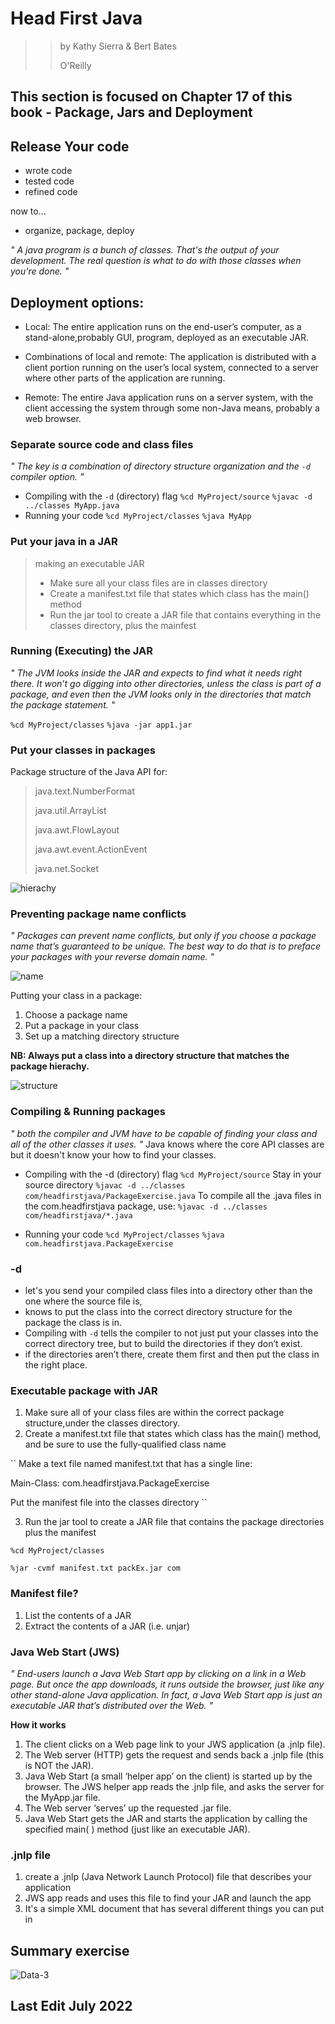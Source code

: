 # Head First Java 
>> by Kathy Sierra & Bert Bates 
>> 
>> O'Reilly


## This section is focused on Chapter 17 of this book - Package, Jars and Deployment 

## Release Your code 
- wrote code
- tested code
- refined code

now to... 
- organize, package, deploy

_" A java program is a bunch of classes. That's the output of your development. The real question is what to do with those classes when you're done. "_

## Deployment options: 
- Local: 
The entire application runs on the end-user’s computer, as a stand-alone,probably GUI, program, deployed as an executable JAR.

- Combinations of local and remote:
The application is distributed with a client portion running on the user’s local system, connected to a server where other parts of the application are running.

- Remote:
The entire Java application runs on a server system, with the client accessing the system through some non-Java means, probably a web browser.

### Separate source code and class files
_" The key is a combination of directory structure organization and the ```-d``` compiler option. "_

- Compiling with the ``-d`` (directory) flag
`` %cd MyProject/source ``
`` %javac -d ../classes MyApp.java ``
- Running your code 
`` %cd MyProject/classes ``
`` %java MyApp ``

### Put your java in a JAR 
> making an executable JAR 
> - Make sure all your class files are in classes directory 
> - Create a manifest.txt file that states which class has the main() method
> - Run the jar tool to create a JAR file that contains everything in the classes directory, plus the mainfest 

### Running (Executing) the JAR
_" The JVM looks inside the JAR and expects to find what it needs right there. It won’t go digging into other directories, unless the class is part of a package, and even then the JVM looks only in the directories that match the package statement. "_

`` %cd MyProject/classes ``
`` %java -jar app1.jar `` 

### Put your classes in packages
Package structure of the Java API for:
> java.text.NumberFormat
> 
> java.util.ArrayList
> 
> java.awt.FlowLayout
> 
> java.awt.event.ActionEvent
> 
> java.net.Socket
> 

![hierachy](https://user-images.githubusercontent.com/83961643/174780986-67b0e53b-edc5-4535-9724-e434be57e502.jpeg)


### Preventing package name conflicts 

_" Packages can prevent name conflicts, but only if you choose a package name that’s guaranteed to be unique. The best way to do that is to preface your packages with your reverse domain name. "_

![name](https://user-images.githubusercontent.com/83961643/174782237-b9af7e1c-f578-4e56-b18f-061f55e6d84e.jpeg)

Putting your class in a package:
1. Choose a package name
2. Put a package in your class
3. Set up a matching directory structure

**NB: Always put a class into a directory structure that matches the package hierachy.** 

![structure](https://user-images.githubusercontent.com/83961643/174783072-8953094c-cd81-4fca-abe7-2028b5cbd72b.jpeg)


### Compiling & Running packages 
_" both the compiler and JVM have to be capable of finding your class and all of the other classes it uses. "_
Java knows where the core API classes are but it doesn't know your how to find your classes. 

- Compiling with the -d (directory) flag
`` %cd MyProject/source `` Stay in your source directory 
`` %javac -d ../classes com/headfirstjava/PackageExercise.java `` 
To compile all the .java files in the com.headfirstjava package, use: `` %javac -d ../classes com/headfirstjava/*.java ``

- Running your code
`` %cd MyProject/classes ``
`` %java com.headfirstjava.PackageExercise `` 

### -d 
- let's you send your compiled class files into a directory other than the one where the source file is, 
- knows to put the class into the correct directory structure for the package the class is in.
- Compiling with `-d` tells the compiler to not just put your classes into the correct directory tree, but to build the directories if they don’t exist.
- if the directories aren’t there, create them first and then put the class in the right place.

### Executable package with JAR 
1. Make sure all of your class files are within the correct package structure,under the classes directory.
2. Create a manifest.txt file that states which class has the main() method, and be sure to use the fully-qualified class name

`` Make a text file named manifest.txt that has a single line:

Main-Class: com.headfirstjava.PackageExercise

Put the manifest file into the classes directory ``

3. Run the jar tool to create a JAR file that contains the package directories plus the manifest

`%cd MyProject/classes`

`%jar -cvmf manifest.txt packEx.jar com`




### Manifest file? 
1. List the contents of a JAR
2. Extract the contents of a JAR (i.e. unjar)


### Java Web Start (JWS)
_" End-users launch a Java Web Start app by clicking on a link in a Web page. But once the app downloads, it runs outside the browser, just like any other stand-alone Java application. In fact, a Java Web Start app is just an executable JAR that’s distributed over the Web. "_

**How it works** 
1. The client clicks on a Web page link to your JWS application (a .jnlp file).
2. The Web server (HTTP) gets the request and sends back a .jnlp file (this is NOT the JAR).
3. Java Web Start (a small ‘helper app’ on the client) is started up by the browser. The JWS helper app reads the .jnlp file, and asks the server for the MyApp.jar file.
4. The Web server ‘serves’ up the requested .jar file.
5. Java Web Start gets the JAR and starts the application by calling the specified main( ) method (just like an executable JAR).


### .jnlp file 
1. create a .jnlp (Java Network Launch Protocol) file that describes your application
2. JWS app reads and uses this file to find your JAR and launch the app
3. It's a simple XML document that has several different things you can put in




## Summary exercise 
![Data-3](https://user-images.githubusercontent.com/83961643/174574989-69c5bb62-5ad2-43ef-b031-0a06cb2bd6a5.png)



## Last Edit July 2022

